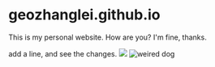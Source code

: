# geozhanglei.github.io

This is my personal website.
How are you? I'm fine, thanks.

add a line, and see the changes.
![](https://i.gifer.com/embedded/download/1Kto.gif)
![weired dog](https://i.gifer.com/4j.gif)

